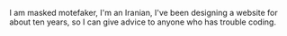 I am masked motefaker,
I'm an Iranian, I've been designing a website for about ten years, so I can give advice to anyone who has trouble coding.
